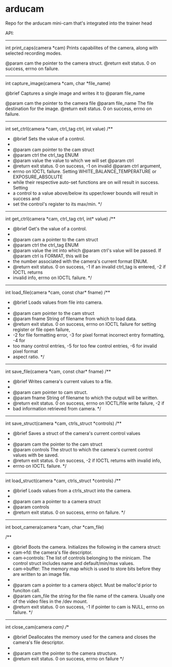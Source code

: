 # arducam
Repo for the arducam mini-cam that's integrated into the trainer head

API:

______________________________________________________________________
int print_caps(camera \*cam)
Prints capabilites of the camera, along with selected
recording modes.

@param cam the pointer to the camera struct.
@return exit status. 0 on success, errno on failure.
______________________________________________________________________
int capture\_image(camera \*cam, char \*file\_name)

@brief Captures a single image and writes it to @param file_name

@param cam the pointer to the camera file
@param file_name The file destination for the image.
@return exit status. 0 on success, errno on failure.

______________________________________________________________________

int set\_ctrl(camera \*cam, ctrl_tag ctrl, int value)
/**
 * @brief Sets the value of a control.
 * 
 * @param cam pointer to the cam struct
 * @param ctrl the ctrl_tag ENUM
 * @param value the value to which we will set @param ctrl
 * @return exit status. 0 on success, -1 on invalid @param ctrl argument,
 * errno on IOCTL failure. Setting WHITE_BALANCE_TEMPERATURE or EXPOSURE_ABSOLUTE
 * while their respective auto-set functions are on will result in success. Setting
 * a control to a value above/below its upper/lower bounds will result in success and
 * set the control's register to its max/min.
 */
______________________________________________________________________
int get\_ctrl(camera \*cam, ctrl_tag ctrl, int\* value)
/**
 * @brief Get's the value of a control.
 * 
 * @param cam a pointer to the cam struct
 * @param ctrl the ctrl_tag ENUM
 * @param value the int into which @param ctrl's value will be passed. If @param ctrl is FORMAT, this will be
 * the number associated with the camera's current format ENUM.
 * @return exit status. 0 on success, -1 if an invalid ctrl_tag is entered, -2 if IOCTL returns
 * invalid info, errno on IOCTL failure.
 */
______________________________________________________________________
int load\_file(camera \*cam, const char\* fname)
/**
 * @brief Loads values from file into camera.
 * 
 * @param cam pointer to the cam struct
 * @param fname String of filename from which to load data.
 * @return exit status. 0 on success, errno on IOCTL failure for setting register or file open failure,
 * -2 for file formatting error, -3 for pixel format incorrect entry formatting, -4 for
 * too many control entries, -5 for too few control entries, -6 for invalid pixel format
 * aspect ratio.
 */
______________________________________________________________________
int save\_file(camera \*cam, const char\* fname)
/**
 * @brief Writes camera's current values to a file.
 * 
 * @param cam pointer to cam struct.
 * @param fname String of filename to which the output will be written.
 * @return exit status. 0 on success, errno on IOCTL/file write failure, -2 if
 * bad information retrieved from camera.
 */
______________________________________________________________________
int save\_struct(camera \*cam, ctrls_struct \*controls)
/**
 * @brief Saves a struct of the camera's current control values
 * 
 * @param cam the pointer to the cam struct
 * @param controls The struct to which the camera's current control values with be saved.
 * @return exit status. 0 on success, -2 if IOCTL returns with invalid info,
 * errno on IOCTL failure.
 */
______________________________________________________________________
int load\_struct(camera \*cam, ctrls_struct \*controls)
/**
 * @brief Loads values from a ctrls_struct into the camera.
 * 
 * @param cam a pointer to a camera struct
 * @param controls 
 * @return exit status. 0 on success, errno on failure.
 */
______________________________________________________________________
int boot\_camera(camera \*cam, char \*cam_file)

/**
 * @brief Boots the camera. Initializes the following in the camera struct:
 * cam->fd: the camera's file descriptor.
 * cam->controls: The list of controls belonging to the minicam. The control struct includes name and default/min/max values.
 * cam->buffer: The memory map which is used to store bits before they are written to an image file.
 * 
 * @param cam a pointer to a camera object. Must be malloc'd prior to funciton call.
 * @param cam_file the string for the file name of the camera. Usually one of the video files in the /dev mount.
 * @return exit status. 0 on success, -1 if pointer to cam is NULL, errno on failure.
 */
______________________________________________________________________
int close_cam(camera *cam)
/**
 * @brief Deallocates the memory used for the camera and closes the camera's file descriptor.
 * 
 * @param cam the pointer to the camera structure.
 * @return exit status. 0 on success, errno on failure
 */

